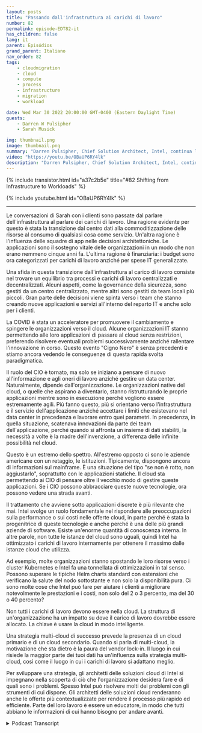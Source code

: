 ```yaml
---
layout: posts
title: "Passando dall'infrastruttura ai carichi di lavoro"
number: 82
permalink: episode-EDT82-it
has_children: false
lang: it
parent: Episódios
grand_parent: Italiano
nav_order: 82
tags:
    - cloudmigration
    - cloud
    - compute
    - process
    - infrastructure
    - migration
    - workload

date: Wed Mar 30 2022 20:00:00 GMT-0400 (Eastern Daylight Time)
guests:
    - Darren W Pulsipher
    - Sarah Musick

img: thumbnail.png
image: thumbnail.png
summary: "Darren Pulsipher, Chief Solution Architect, Intel, continua la sua conversazione con Sarah Musick, Cloud Solution Architect, Intel, riguardo al passaggio dall'infrastruttura ai carichi di lavoro. Si prega di inserire nella playlist Embracing Digital Transformation."
video: "https://youtu.be/OBaUP6RY4lk"
description: "Darren Pulsipher, Chief Solution Architect, Intel, continua la sua conversazione con Sarah Musick, Cloud Solution Architect, Intel, riguardo al passaggio dall'infrastruttura ai carichi di lavoro. Si prega di inserire nella playlist Embracing Digital Transformation."
---
```


<div>
{% include transistor.html id="a37c2b5e" title="#82 Shifting from Infrastructure to Workloads" %}

{% include youtube.html id="OBaUP6RY4lk" %}
</div>

---

Le conversazioni di Sarah con i clienti sono passate dal parlare dell'infrastruttura al parlare dei carichi di lavoro. Una ragione evidente per questo è stata la transizione dal centro dati alla commoditizzazione delle risorse al consumo di qualsiasi cosa come servizio. Un'altra ragione è l'influenza delle squadre di app nelle decisioni architettoniche. Le applicazioni sono il sostegno vitale delle organizzazioni in un modo che non erano nemmeno cinque anni fa. L'ultima ragione è finanziaria: i budget sono ora categorizzati per carichi di lavoro anziché per spese IT generalizzate.

Una sfida in questa transizione dall'infrastruttura al carico di lavoro consiste nel trovare un equilibrio tra processi e carichi di lavoro centralizzati e decentralizzati. Alcuni aspetti, come la governance della sicurezza, sono gestiti da un centro centralizzato, mentre altri sono gestiti da team locali più piccoli. Gran parte delle decisioni viene spinta verso i team che stanno creando nuove applicazioni e servizi all'interno del reparto IT e anche solo per i clienti.

La COVID è stata un acceleratore per promuovere il cambiamento e spingere le organizzazioni verso il cloud. Alcune organizzazioni IT stanno permettendo alle loro applicazioni di passare al cloud senza restrizioni, preferendo risolvere eventuali problemi successivamente anziché rallentare l'innovazione in corso. Questo evento "Cigno Nero" è senza precedenti e stiamo ancora vedendo le conseguenze di questa rapida svolta paradigmatica.

Il ruolo del CIO è tornato, ma solo se iniziano a pensare di nuovo all'informazione e agli oneri di lavoro anziché gestire un data center. Naturalmente, dipende dall'organizzazione. Le organizzazioni native del cloud, o quelle che aspirano a diventarlo, stanno ristrutturando le proprie applicazioni mentre sono in esecuzione perché vogliono essere estremamente agili. Più fanno questo, più si orientano verso l'infrastruttura e il servizio dell'applicazione anziché accettare i limiti che esistevano nel data center in precedenza e lavorare entro quei parametri. In precedenza, in quella situazione, scatenava innovazioni da parte dei team dell'applicazione, perché quando si affronta un insieme di dati stabiliti, la necessità a volte è la madre dell'invenzione, a differenza delle infinite possibilità nel cloud.

Questo è un estremo dello spettro. All'estremo opposto ci sono le aziende americane con un retaggio, le istituzioni. Tipicamente, dispongono ancora di informazioni sul mainframe. È una situazione del tipo "se non è rotto, non aggiustarlo", soprattutto con le applicazioni statiche. Il cloud sta permettendo ai CIO di pensare oltre il vecchio modo di gestire queste applicazioni. Se i CIO possono abbracciare queste nuove tecnologie, ora possono vedere una strada avanti.

Il trattamento che avviene sotto applicazioni discrete è più rilevante che mai. Intel svolge un ruolo fondamentale nel rispondere alle preoccupazioni sulla performance o sui costi nelle offerte cloud, in parte perché è stata la progenitrice di queste tecnologie e anche perché è una delle più grandi aziende di software. Esiste un'enorme quantità di conoscenza interna. In altre parole, non tutte le istanze del cloud sono uguali, quindi Intel ha ottimizzato i carichi di lavoro internamente per ottenere il massimo dalle istanze cloud che utilizza.

Ad esempio, molte organizzazioni stanno spostando le loro risorse verso i cluster Kubernetes e Intel fa una tonnellata di ottimizzazioni in tal senso. Possono superare le tipiche Helm charts standard con estensioni che verificano la salute del nodo sottostante e non solo la disponibilità pura. Ci sono molte cose che Intel può fare per aiutare i clienti a migliorare notevolmente le prestazioni e i costi, non solo del 2 o 3 percento, ma del 30 o 40 percento?

Non tutti i carichi di lavoro devono essere nella cloud. La struttura di un'organizzazione ha un impatto su dove il carico di lavoro dovrebbe essere allocato. La chiave è usare la cloud in modo intelligente.

Una strategia multi-cloud di successo prevede la presenza di un cloud primario e di un cloud secondario. Quando si parla di multi-cloud, la motivazione che sta dietro è la paura del vendor lock-in. Il luogo in cui risiede la maggior parte dei tuoi dati ha un'influenza sulla strategia multi-cloud, così come il luogo in cui i carichi di lavoro si adattano meglio.

Per sviluppare una strategia, gli architetti delle soluzioni cloud di Intel si impegnano nella scoperta di ciò che l'organizzazione desidera fare e di quali sono i problemi. Spesso Intel può risolvere molti dei problemi con gli strumenti di cui dispone. Gli architetti delle soluzioni cloud renderanno anche le offerte più contextualizzate per rendere il processo più rapido ed efficiente. Parte del loro lavoro è essere un educatore, in modo che tutti abbiano le informazioni di cui hanno bisogno per andare avanti.



<details>
<summary> Podcast Transcript </summary>

<p></p>

</details>
